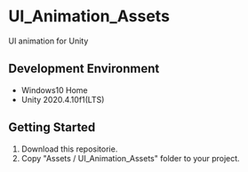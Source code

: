 # UI_Animation_Assets
UI animation for Unity

## Development Environment
  - Windows10 Home
  - Unity 2020.4.10f1(LTS)

## Getting Started

1. Download this repositorie.
2. Copy "Assets / UI_Animation_Assets" folder to your project.